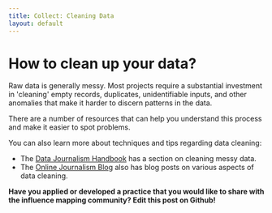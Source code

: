 ```yaml
---
title: Collect: Cleaning Data  
layout: default
---
```


<h1>How to clean up your data?</h1>

Raw data is generally messy. Most projects require a substantial investment in 'cleaning' empty records, duplicates, unidentifiable inputs, and other anomalies that make it harder to discern patterns in the data.

There are a number of resources that can help you understand this process and make it easier to spot problems.

You can also learn more about techniques and tips regarding data cleaning:
- The [Data Journalism Handbook](http://datajournalismhandbook.org/1.0/en/understanding_data_2.html) has a section on cleaning messy data.
- The [Online Journalism Blog](http://onlinejournalismblog.com/tag/cleaning-data/) also has blog posts on various aspects of data cleaning. 

<strong>Have you applied or developed a practice that you would like to share with the influence mapping community? Edit this post on Github!</strong> 
